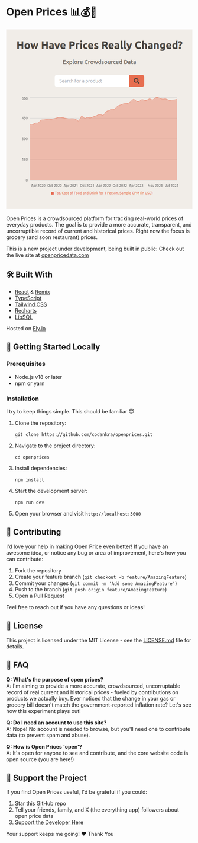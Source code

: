 # Open Prices 📊💰🛒

![Site Preview](/public/header_preview.png)

Open Prices is a crowdsourced platform for tracking real-world prices of everyday products. The goal is to provide a more accurate, transparent, and uncorruptible record of current and historical prices. Right now the focus is grocery (and soon restaurant) prices.

This is a new project under development, being built in public: Check out the live site at [openpricedata.com](https://openpricedata.com)

## 🛠 Built With

- [React](https://reactjs.org/) & [Remix](https://remix.run/)
- [TypeScript](https://www.typescriptlang.org/)
- [Tailwind CSS](https://tailwindcss.com/)
- [Recharts](https://recharts.org/)
- [LibSQL](https://github.com/libsql/libsql)

Hosted on [Fly.io](https://fly.io/)

## 🚀 Getting Started Locally

### Prerequisites

- Node.js v18 or later
- npm or yarn

### Installation

I try to keep things simple. This should be familiar 😇

1. Clone the repository:

   ```
   git clone https://github.com/codankra/openprices.git
   ```

2. Navigate to the project directory:

   ```
   cd openprices
   ```

3. Install dependencies:

   ```
   npm install
   ```

4. Start the development server:

   ```
   npm run dev
   ```

5. Open your browser and visit `http://localhost:3000`

## 🤝 Contributing

I'd love your help in making Open Price even better! If you have an awesome idea, or notice any bug or area of improvement, here's how you can contribute:

1. Fork the repository
2. Create your feature branch (`git checkout -b feature/AmazingFeature`)
3. Commit your changes (`git commit -m 'Add some AmazingFeature'`)
4. Push to the branch (`git push origin feature/AmazingFeature`)
5. Open a Pull Request

Feel free to reach out if you have any questions or ideas!

## 📜 License

This project is licensed under the MIT License - see the [LICENSE.md](LICENSE.md) file for details.

## 🤔 FAQ

**Q: What's the purpose of open prices?**  
A: I'm aiming to provide a more accurate, crowdsourced, uncorruptable record of real current and historical prices - fueled by contributions on products we actually buy. Ever noticed that the change in your gas or grocery bill doesn't match the government-reported inflation rate? Let's see how this experiment plays out!

**Q: Do I need an account to use this site?**  
A: Nope! No account is needed to browse, but you'll need one to contribute data (to prevent spam and abuse).

**Q: How is Open Prices 'open'?**  
A: It's open for anyone to see and contribute, and the core website code is open source (you are here!)

## 💖 Support the Project

If you find Open Prices useful, I'd be grateful if you could:

1. Star this GitHub repo
2. Tell your friends, family, and X (the everything app) followers about open price data
3. [Support the Developer Here](https://ko-fi.com/thedank)

Your support keeps me going! ❤️ Thank You
